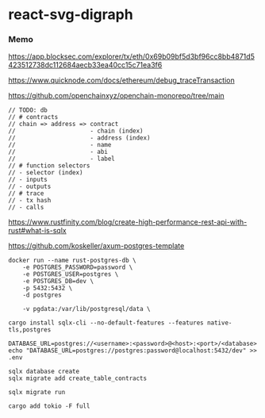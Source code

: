 # react-svg-digraph

### Memo

https://app.blocksec.com/explorer/tx/eth/0x69b09bf5d3bf96cc8bb4871d5423512738dc112684aecb33ea40cc15c71ea3f6

https://www.quicknode.com/docs/ethereum/debug_traceTransaction

https://github.com/openchainxyz/openchain-monorepo/tree/main

```
// TODO: db
// # contracts
// chain => address => contract
//                     - chain (index)
//                     - address (index)
//                     - name
//                     - abi
//                     - label
// # function selectors
// - selector (index)
// - inputs
// - outputs
// # trace
// - tx hash
// - calls
```

https://www.rustfinity.com/blog/create-high-performance-rest-api-with-rust#what-is-sqlx

https://github.com/koskeller/axum-postgres-template

```shell
docker run --name rust-postgres-db \
    -e POSTGRES_PASSWORD=password \
    -e POSTGRES_USER=postgres \
    -e POSTGRES_DB=dev \
    -p 5432:5432 \
    -d postgres

    -v pgdata:/var/lib/postgresql/data \

cargo install sqlx-cli --no-default-features --features native-tls,postgres

DATABASE_URL=postgres://<username>:<password>@<host>:<port>/<database>
echo "DATABASE_URL=postgres://postgres:password@localhost:5432/dev" >> .env

sqlx database create
sqlx migrate add create_table_contracts

sqlx migrate run

cargo add tokio -F full
```
